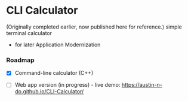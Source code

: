 # CLI Calculator
(Originally completed earlier, now published here for reference.)
simple terminal calculator 
- for later Application Modernization
### Roadmap
- [x] Command-line calculator (C++)
- [ ] Web app version (in progress) - live demo: https://austin-n-do.github.io/CLI-Calculator/


